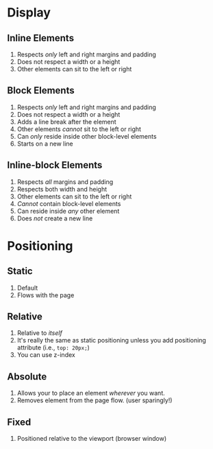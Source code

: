# Display

## Inline Elements

1. Respects *only* left and right margins and padding
1. Does not respect a width or a height
1. Other elements can sit to the left or right

## Block Elements

1. Respects *only* left and right margins and padding
1. Does not respect a width or a height
1. Adds a line break after the element
1. Other elements *cannot* sit to the left or right
1. Can *only* reside inside other block-level elements
1. Starts on a new line

## Inline-block Elements

1. Respects *all* margins and padding
1. Respects both width and height
1. Other elements can sit to the left or right
1. *Cannot* contain block-level elements
1. Can reside inside *any* other element
1. Does *not* create a new line

# Positioning

## Static

1. Default
1. Flows with the page

## Relative

1. Relative to *itself*
1. It's really the same as static positioning unless you add positioning attribute (i.e., `top: 20px;`)
1. You can use z-index

## Absolute

1. Allows your to place an element *wherever* you want.
1. Removes element from the page flow. (user sparingly!)

## Fixed

1. Positioned relative to the viewport (browser window)